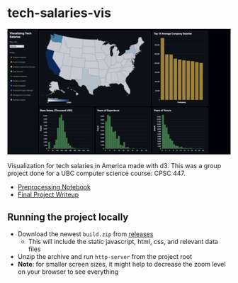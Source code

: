 # tech-salaries-vis

![thumbnail](/thumbnail.png)

Visualization for tech salaries in America made with d3.
This was a group project done for a UBC computer science course: CPSC 447.

- <a href="/docs/preprocessing.ipynb">Preprocessing Notebook</a>
- <a href="/docs/M3 Final Project Submission.pdf">Final Project Writeup</a>

## Running the project locally
- Download the newest `build.zip` from <a href="https://github.students.cs.ubc.ca/CPSC447-2022W-T2/g10/releases">releases</a>
    - This will include the static javascript, html, css, and relevant data files
- Unzip the archive and run `http-server` from the project root
- **Note**: for smaller screen sizes, it might help to decrease the zoom level on your browser to see everything
